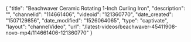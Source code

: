 {
    "title": "Beachwaver Ceramic Rotating 1-Inch Curling Iron",
    "description": "",
    "channelid": "114661406",
    "videoid": "121360770",
    "date_created": "1507129856",
    "date_modified": "1526064065",
    "type": "captivate",
    "layout": "channelVideo",
    "url": "\/latest-videos\/beachwaver-45411908-novo-mp4\/114661406-121360770"
}